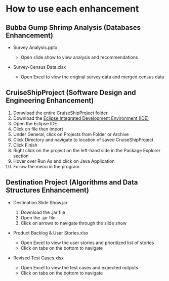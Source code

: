 # How to use each enhancement

## Bubba Gump Shrimp Analysis (Databases Enhancement)

- Survey Analysis.pptx
    - Open slide show to view analysis and recommendations

- Survey-Census Data.xlsx
    - Open Excel to view the original survey data and merged census data

## CruiseShipProject (Software Design and Engineering Enhancement)

1. Donwload the entire CruiseShipProject folder
2. Download the [Eclipse Integrated Development Environment (IDE)](https://www.eclipse.org/)
3. Open the Eclipse IDE
4. Click on file then import
5. Under General, click on Projects from Folder or Archive
6. Click Directory and navigate to location of saved CruiseShipProject
7. Click Finish
8. Right click on the project on the left-hand side in the Package Explorer section
9. Hover over Run As and click on Java Application
10. Follow the menu in the program

## Destination Project (Algorithms and Data Structures Enhancement)

- Destination Slide Show.jar
    1. Download the .jar file
    2. Open the .jar file
    3. Click on arrows to navigate through the slide show

- Product Backlog & User Stories.xlsx
    - Open Excel to view the user stories and prioritized list of stories
    - Click on tabs on the bottom to navigate

- Revised Test Cases.xlsx
    - Open Excel to view the test cases and expected outputs
    - Click on tabs on the bottom to navigate
